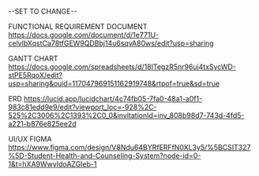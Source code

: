 --SET TO CHANGE--

FUNCTIONAL REQUIREMENT DOCUMENT
https://docs.google.com/document/d/1e771U-celvlbXqstCa78tfGEW9QDBbj14u6sqvA80ws/edit?usp=sharing

GANTT CHART
https://docs.google.com/spreadsheets/d/18ITegzR5nr96ui4txSycWD-stPE5RqoX/edit?usp=sharing&ouid=117047969151162919748&rtpof=true&sd=true

ERD
https://lucid.app/lucidchart/4c74fb05-7fa0-48a1-a0f1-983c81edd9e9/edit?viewport_loc=-928%2C-525%2C3006%2C1393%2C0_0&invitationId=inv_808b98d7-743d-4fd5-a221-b876e825ee2d

UI/UX FIGMA
https://www.figma.com/design/V8Ndu64BYRfERFfN0XL3y5/%5BCSIT327%5D-Student-Health-and-Counseling-System?node-id=0-1&t=hXA9WwyIdoAZGIeb-1
